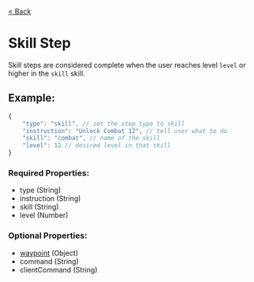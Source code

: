 [< Back](https://github.com/LilFroggy/BingoHelper-Guide-Creation-Process/blob/master/README.md#step-types)
# Skill Step
Skill steps are considered complete when the user reaches level ``level`` or higher in the ``skill`` skill.

## Example:
```js
{
    "type": "skill", // set the step type to skill
    "instruction": "Unlock Combat 12", // tell user what to do
    "skill": "combat", // name of the skill
    "level": 12 // desired level in that skill
}
```
### Required Properties:
- type (String)
- instruction (String)
- skill (String)
- level (Number)

### Optional Properties:
- [waypoint](https://github.com/LilFroggy/BingoHelper-Guide-Creation-Process/blob/master/globalStepProperties/waypoint.md#waypoint-step-property) (Object)
- command (String)
- clientCommand (String)
